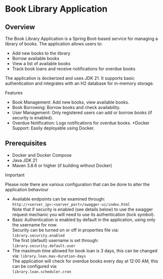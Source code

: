 # Book Library Application

## Overview
The Book Library Application is a Spring Boot-based service for managing a library of books. The application allows users to:

* Add new books to the library
* Borrow available books
* View a list of available books
* Track book loans and receive notifications for overdue books

The application is dockerized and uses JDK 21. It supports basic authentication and integrates with an H2 database for in-memory storage.

Features
* Book Management: Add new books, view available books.
* Book Borrowing: Borrow books and check availability.
* User Management: Only registered users can add or borrow books (if security is enabled).
* Overdue Notification: Logs notifications for overdue books.
*Docker Support: Easily deployable using Docker.
## Prerequisites
* Docker and Docker Compose
* Java JDK 21
* Maven 3.8.6 or higher (if building without Docker)

> [!IMPORTANT]
> Please note there are various configuration that can be done to alter the application behaviour
> * Available endpoints can be examined through:<br/>
> `http://<server_ip>:<server_port>/swagger-ui/index.html`<br/>
> Note that if security is enabled (see details below) to use the swagger request mechanic you will need to use its authentication (lock symbol).
> * Basic Authentication is enabled by default in the application, using only the username for now. <br/>
> Security can be turned on or off in properties file via: <br/>
> `library.security.enabled` <br/>
> The first (default) username is set through: <br/>
> `library.security.default.user`
> * The maximum time allowed for book loan is 3 days, this can be changed via:
> `library.loan.max-duration-days` <br/>
> The application will check for overdue books every day at 12:00 AM, this can be configured via: <br/>
> `library.loan.scheduler.cron`
